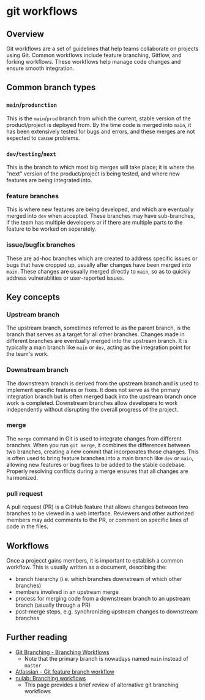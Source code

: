 # git workflows

## Overview

Git workflows are a set of guidelines that help teams collaborate on projects using Git. Common workflows include feature branching, Gitflow, and forking workflows. These workflows help manage code changes and ensure smooth integration.

## Common branch types

### `main`/`produnction`

This is the `main`/`prod` branch from which the current, stable version of the product/project is deployed from. By the time code is merged into `main`, it has been extensively tested for bugs and errors, and these merges are not expected to cause problems.

### `dev`/`testing`/`next`

This is the branch to which most big merges will take place; it is where the "next" version of the product/project is being tested, and where new features are being integrated into.

### feature branches

This is where new features are being developed, and which are eventually merged into `dev` when accepted. These branches may have sub-branches, if the team has multiple developers or if there are multiple parts to the feature to be worked on separately.

### issue/bugfix branches

These are ad-hoc branches which are created to address specific issues or bugs that have cropped up, usually after changes have been merged into `main`. These changes are usually merged directly to `main`, so as to quickly address vulnerablities or user-reported issues.

## Key concepts

### Upstream branch

The upstream branch, sometimes referred to as the parent branch, is the branch that serves as a target for all other branches. Changes made in different branches are eventually merged into the upstream branch. It is typically a main branch like `main` or `dev`, acting as the integration point for the team's work.

### Downstream branch

The downstream branch is derived from the upstream branch and is used to implement specific features or fixes. It does not serve as the primary integration branch but is often merged back into the upstream branch once work is completed. Downstream branches allow developers to work independently without disrupting the overall progress of the project.

### merge

The `merge` command in Git is used to integrate changes from different branches. When you run `git merge`, it combines the differences between two branches, creating a new commit that incorporates those changes. This is often used to bring feature branches into a main branch like `dev` or `main`, allowing new features or bug fixes to be added to the stable codebase. Properly resolving conflicts during a merge ensures that all changes are harmonized.

### pull request

A pull request (PR) is a GitHub feature that allows changes between two branches to be viewed in a web interface. Reviewers and other authorized members may add comments to the PR, or comment on specific lines of code in the files.

## Workflows

Once a projecct gains members, it is important to establish a common workflow. This is usually written as a document, describing the:

- branch hierarchy (i.e. which branches downstream of which other branches)
- members involved in an upstream merge
- process for merging code from a downstream branch to an upstream branch (usually through a PR)
- post-merge steps, e.g. synchronizing upstream changes to downstream branches

## Further reading

- [Git Branching - Branching Workflows](https://git-scm.com/book/en/v2/Git-Branching-Branching-Workflows)
  - Note that the primary branch is nowadays named `main` instead of `master`
- [Atlassian - Git feature branch workflow](https://www.atlassian.com/git/tutorials/comparing-workflows/feature-branch-workflow)
- [nulab: Branching workflows](https://nulab.com/learn/software-development/git-tutorial/git-collaboration/branching-workflows/)
  - This page provides a brief review of alternative git branching workflows
